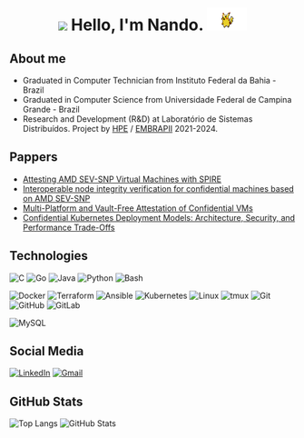 <h1 align="center"> <img height="50" src="./brasil.gif"/>  Hello, I'm  Nando. <img height="40" width="70" src="./pikachu.gif"/> </h1> 


## About me

* Graduated in Computer Technician from Instituto Federal da Bahia - Brazil
* Graduated in Computer Science from Universidade Federal de Campina Grande - Brazil
* Research and Development (R&D) at Laboratório de Sistemas Distribuídos. Project by [HPE](https://github.com/HewlettPackard) / [EMBRAPII](https://embrapii.org.br/) 2021-2024.

## Pappers

* [Attesting AMD SEV-SNP Virtual Machines with SPIRE](https://dl.acm.org/doi/10.1145/3615366.3615419)
* [Interoperable node integrity verification for confidential machines based on AMD SEV-SNP](https://journals-sol.sbc.org.br/index.php/jisa/article/view/3905)
* [Multi-Platform and Vault-Free Attestation of Confidential VMs](https://dl.acm.org/doi/10.1145/3697090.3698036)
* [Confidential Kubernetes Deployment Models: Architecture, Security, and Performance Trade-Offs](https://www.mdpi.com/2076-3417/15/18/10160)


## Technologies

![C](https://img.shields.io/badge/C%20-%232370ED.svg?logo=c&logoColor=white)
![Go](https://img.shields.io/badge/Golang-%2300ADD8.svg?logo=go&logoColor=white)
![Java](https://img.shields.io/badge/Java-%23ED8B00.svg?logo=openjdk&logoColor=white)
![Python](https://img.shields.io/badge/Python%20-%2314354C?logo=python&logoColor=white)
![Bash](https://img.shields.io/badge/Bash-4EAA25?logo=gnubash&logoColor=white)


![Docker](https://img.shields.io/badge/Docker-2CA5E0?logo=docker&logoColor=white)
![Terraform](https://img.shields.io/badge/Terraform-623CE4?logo=terraform&logoColor=white)
![Ansible](https://img.shields.io/badge/Ansible-EE0000?logo=ansible&logoColor=white)
![Kubernetes](https://img.shields.io/badge/Kubernetes-326CE5?logo=kubernetes&logoColor=white)
![Linux](https://img.shields.io/badge/Linux-E95420?logo=linux&logoColor=white)
![tmux](https://img.shields.io/badge/tmux-%23054020?logo=gnu-bash&logoColor=white)
![Git](https://img.shields.io/badge/Git-%23F05033.svg?logo=git&logoColor=white)
![GitHub](https://img.shields.io/badge/GitHub-%23121011.svg?logo=github&logoColor=white)
![GitLab](https://img.shields.io/badge/GitLab-FC6D26?logo=gitlab&logoColor=white)

![MySQL](https://img.shields.io/badge/MySQL-00758F?logo=mysql&logoColor=white)


## Social Media

[![LinkedIn](https://img.shields.io/badge/LinkedIn-0077B5?style=for-the-badge&logo=linkedin&logoColor=white)](https://www.linkedin.com/in/nandogmarques/)
[![Gmail](https://img.shields.io/badge/Gmail-D14836?style=for-the-badge&logo=gmail&logoColor=white)](mailto:fernando99gabriel@gmail.com)

## GitHub Stats

![Top Langs](https://github-readme-stats.vercel.app/api/top-langs/?username=nandogmarques&theme=radical)
![GitHub Stats](https://github-readme-stats.vercel.app/api?username=nandogmarques&show_icons=true&theme=radical)


